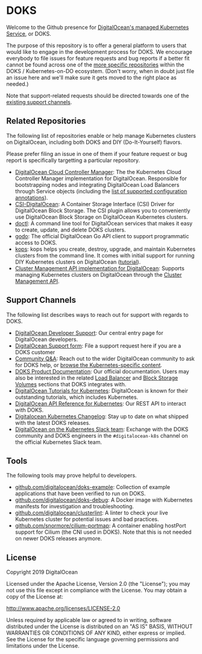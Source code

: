 # DOKS

Welcome to the Github presence for [DigitalOcean's managed Kubernetes Service](https://www.digitalocean.com/products/kubernetes/), or DOKS.

The purpose of this repository is to offer a general platform to users that would like to engage in the development process for DOKS. We encourage everybody to file issues for feature requests and bug reports if a better fit cannot be found across one of the [more specific repositories](#related-repositories) within the DOKS / Kubernetes-on-DO ecosystem. (Don't worry, when in doubt just file an issue here and we'll make sure it gets moved to the right place as needed.)

Note that support-related requests should be directed towards one of the [existing support channels](#support-channels).

## Related Repositories

The following list of repositories enable or help manage Kubernetes clusters on DigitalOcean, including both DOKS and DIY (Do-It-Yourself) flavors.

Please prefer filing an issue in one of them if your feature request or bug report is specifically targetting a particular repository.

- [DigitalOcean Cloud Controller Manager](https://github.com/digitalocean/digitalocean-cloud-controller-manager): The the Kubernetes Cloud Controller Manager implementation for DigitalOcean. Responsible for bootstrapping nodes and integrating DigitalOcean Load Balancers through Service objects (including the [list of supported configuration annotations](https://github.com/digitalocean/digitalocean-cloud-controller-manager/blob/master/docs/controllers/services/annotations.md)).
- [CSI-DigitalOcean](https://github.com/digitalocean/csi-digitalocean): A Container Storage Interface (CSI) Driver for DigitalOcean Block Storage. The CSI plugin allows you to conveniently use DigitalOcean Block Storage on DigitalOcean Kubernetes clusters.
- [doctl](https://github.com/digitalocean/doctl): A command line tool for DigitalOcean services that makes it easy to create, update, and delete DOKS clusters.
- [godo](https://github.com/digitalocean/godo): The official DigitalOcean Go API client to support programmatic access to DOKS.
- [kops](https://github.com/kubernetes/kops): kops helps you create, destroy, upgrade, and maintain Kubernetes clusters from the command line. It comes with initial support for running DIY Kubernetes clusters on DigitalOcean ([tutorial](https://github.com/kubernetes/kops/blob/master/docs/tutorial/digitalocean.md)).
- [Cluster Management API implementation for DigitalOcean](https://github.com/kubernetes-sigs/cluster-api-provider-digitalocean): Supports managing Kubernetes clusters on DigitalOcean through the [Cluster Management API](https://github.com/kubernetes-sigs/cluster-api).

## Support Channels

The following list describes ways to reach out for support with regards to DOKS.

- [DigitalOcean Developer Support](https://www.digitalocean.com/support/): Our central entry page for DigitalOcean developers.
- [DigitalOcean Support form](https://www.digitalocean.com/company/contact/#support): File a support request here if you are a DOKS customer
- [Community Q&A](https://www.digitalocean.com/community/questions/): Reach out to the wider DigitalOcean community to ask for DOKS help, or [browse the Kubernetes-specific content](https://www.digitalocean.com/community/tags/kubernetes?type=questions).
- [DOKS Product Documentation](https://www.digitalocean.com/docs/kubernetes/): Our official documentation. Users may also be interested in the related [Load Balancer](https://www.digitalocean.com/docs/networking/load-balancers/) and [Block Storage Volumes](https://www.digitalocean.com/docs/volumes/) sections that DOKS integrates with.
- [DigitalOcean Tutorials for Kubernetes](https://www.digitalocean.com/community/tutorials/?q=kubernetes): DigitalOcean is known for their outstanding tutorials, which includes Kubernetes.
- [DigitalOcean API Reference for Kubernetes](https://developers.digitalocean.com/documentation/v2/#kubernetes): Our REST API to interact with DOKS.
- [Digitalocean Kubernetes Changelog](https://www.digitalocean.com/docs/kubernetes/changelog/): Stay up to date on what shipped with the latest DOKS releases.
- [DigitalOcean on the Kubernetes Slack team](https://kubernetes.slack.com/messages/digitalocean-k8s): Exchange with the DOKS community and DOKS engineers in the `#digitalocean-k8s` channel on the official Kubernetes Slack team.

## Tools

The following tools may prove helpful to developers.

- [github.com/digitalocean/doks-example](https://github.com/digitalocean/doks-example): Collection of example applications that have been verified to run on DOKS.
- [github.com/digitalocean/doks-debug](https://github.com/digitalocean/doks-debug): A Docker image with Kubernetes manifests for investigation and troubleshooting.
- [github.com/digitalocean/clusterlint](https://github.com/digitalocean/clusterlint): A linter to check your live Kubernetes cluster for potential issues and bad practices.
- [github.com/snormore/cilium-portmap](https://github.com/snormore/cilium-portmap): A container enabling hostPort support for Cilium (the CNI used in DOKS). Note that this is not needed on newer DOKS releases anymore.

## License

Copyright 2019 DigitalOcean

Licensed under the Apache License, Version 2.0 (the "License");
you may not use this file except in compliance with the License.
You may obtain a copy of the License at:

http://www.apache.org/licenses/LICENSE-2.0

Unless required by applicable law or agreed to in writing, software
distributed under the License is distributed on an "AS IS" BASIS,
WITHOUT WARRANTIES OR CONDITIONS OF ANY KIND, either express or implied.
See the License for the specific language governing permissions and
limitations under the License.

